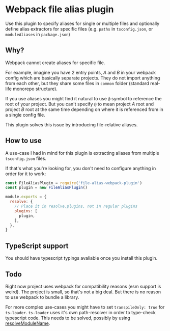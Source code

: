 # Webpack file alias plugin

Use this plugin to specify aliases for single or multiple files and optionally define alias extractors for specific files (e.g. `paths` in `tsconfig.json`, or `moduleAliases` in `package.json`)

## Why?

Webpack cannot create aliases for specific file.

For example, imagine you have 2 entry points, _A_ and _B_ in your webpack config which are basically separate projects. They do not import anything from each other, but they share some files in `common` folder (standard real-life monorepo structure).

If you use aliases you might find it natural to use `@` symbol to reference the root of your project. But you can't specify `@` to mean project _A_ root and project _B_ root at the same time depending on where it is referenced from in a single config file.

This plugin solves this issue by introducing file-relative aliases.

## How to use

A use-case I had in mind for this plugin is extracting aliases from multiple `tsconfig.json` files.

If that's what you're looking for, you don't need to configure anything in order for it to work:

```js
const FileAliasPlugin = require('file-alias-webpack-plugin')
const plugin = new FileAliasPlugin()

module.exports = {
  resolve: {
    // Place it in resolve.plugins, not in regular plugins
    plugins: [
      plugin,
    ],
  },
}
```

## TypeScript support

You should have typescript typings avaliable once you install this plugin.

## Todo

Right now project uses webpack for compatibility reasons (esm support is weird). The project is small, so that's not a big deal. But there is no reason to use webpack to bundle a library.

For more complex use-cases you might have to set `transpileOnly: true` for `ts-loader`. `ts-loader` uses it's own path-resolver in order to type-check typescript code. This needs to be solved, possibly by using [resolveModuleName](https://github.com/TypeStrong/ts-loader#resolvemodulename-and-resolvetypereferencedirective).